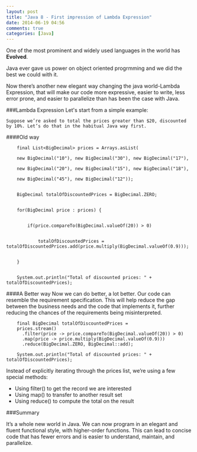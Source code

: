 ```yaml
---
layout: post
title: "Java 8 - First impression of Lambda Expression"
date: 2014-06-19 04:56
comments: true
categories: [Java]
---
```


One of the most prominent and widely used languages in the world has **Evolved**.

Java ever gave us power on object oriented progrmming and we did the best we could with it. 

Now there’s another new elegant way changing the java world-Lambda Expression, that will make our code more expressive, easier to write, less error prone, and easier to parallelize than has been the case with Java.

###Lambda Expression
Let's start from a simple example:

`Suppose we’re asked to total the prices greater than $20, discounted by 10%. Let’s do that in the habitual Java way first.`

####Old way

```
	final List<BigDecimal> prices = Arrays.asList(
		new BigDecimal("10"), new BigDecimal("30"), new BigDecimal("17"), 
		new BigDecimal("20"), new BigDecimal("15"), new BigDecimal("18"), 
	new BigDecimal("45"), new BigDecimal("12"));

	BigDecimal totalOfDiscountedPrices = BigDecimal.ZERO;	
	for(BigDecimal price : prices) { 
			if(price.compareTo(BigDecimal.valueOf(20)) > 0)
					totalOfDiscountedPrices = totalOfDiscountedPrices.add(price.multiply(BigDecimal.valueOf(0.9)));
				}
		System.out.println("Total of discounted prices: " + totalOfDiscountedPrices);
```

####A Better way
Now we can do better, a lot better. Our code can resemble the requirement specification. This will help reduce the gap between the business needs and the code that implements it, further reducing the chances of the requirements being misinterpreted.

```
	final BigDecimal totalOfDiscountedPrices = 
	prices.stream()
	  .filter(price -> price.compareTo(BigDecimal.valueOf(20)) > 0)
	  .map(price -> price.multiply(BigDecimal.valueOf(0.9)))
	  .reduce(BigDecimal.ZERO, BigDecimal::add);
	  
	System.out.println("Total of discounted prices: " + totalOfDiscountedPrices);
```

Instead of explicitly iterating through the prices list, we’re using a few special methods: 

* Using filter() to get the record we are interested 
* Using map() to transfer to another result set
* Using reduce() to compute the total on the result


###Summary
It’s a whole new world in Java. We can now program in an elegant and fluent functional style, with higher-order functions. This can lead to concise code that has fewer errors and is easier to understand, maintain, and parallelize. 